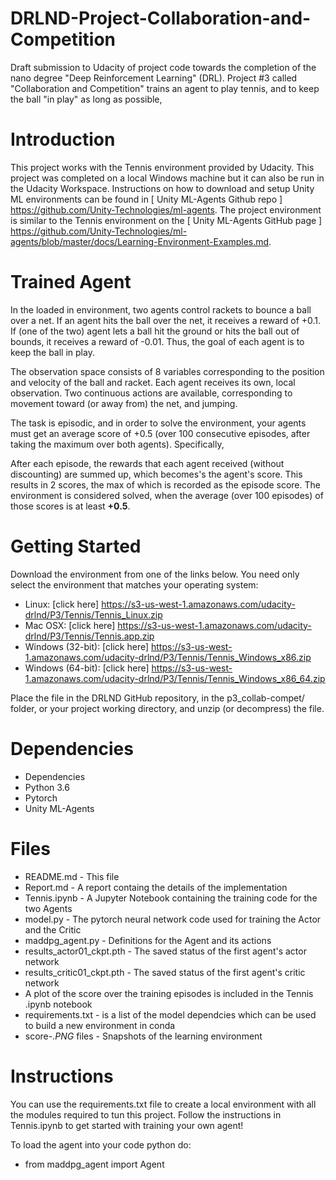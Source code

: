 # DRLND-Project-Collaboration-and-Competition

Draft submission to Udacity of project code towards the completion of the nano degree "Deep Reinforcement Learning" (DRL). Project #3 called "Collaboration and Competition" trains an agent to play tennis,  and to keep the ball "in play" as long as possible,

# Introduction

This project works with the Tennis environment provided by Udacity.  This project was completed on a local Windows machine but it can also be run in the Udacity Workspace. Instructions on how to download and setup Unity ML environments can be found in [ Unity ML-Agents Github repo ] https://github.com/Unity-Technologies/ml-agents. The project environment is similar to the Tennis environment on the [ Unity ML-Agents GitHub page ] https://github.com/Unity-Technologies/ml-agents/blob/master/docs/Learning-Environment-Examples.md.

# Trained Agent

In the loaded in environment, two agents control rackets to bounce a ball over a net. If an agent hits the ball over the net, it receives a reward of +0.1. If (one of the two) agent lets a ball hit the ground or hits the ball out of bounds, it receives a reward of -0.01. Thus, the goal of each agent is to keep the ball in play.

The observation space consists of 8 variables corresponding to the position and velocity of the ball and racket. Each agent receives its own, local observation. Two continuous actions are available, corresponding to movement toward (or away from) the net, and jumping.

The task is episodic, and in order to solve the environment, your agents must get an average score of +0.5 (over 100 consecutive episodes, after taking the maximum over both agents). Specifically,

After each episode, the rewards that each agent received (without discounting) are summed up, which becomes's the agent's score. This results in 2 scores, the max of which is recorded as the episode score.  The environment is considered solved, when the average (over 100 episodes) of those scores is at least **+0.5**.

# Getting Started
Download the environment from one of the links below. You need only select the environment that matches your operating system:

- Linux: [click here] https://s3-us-west-1.amazonaws.com/udacity-drlnd/P3/Tennis/Tennis_Linux.zip
- Mac OSX: [click here] https://s3-us-west-1.amazonaws.com/udacity-drlnd/P3/Tennis/Tennis.app.zip
- Windows (32-bit): [click here] https://s3-us-west-1.amazonaws.com/udacity-drlnd/P3/Tennis/Tennis_Windows_x86.zip
- Windows (64-bit): [click here] https://s3-us-west-1.amazonaws.com/udacity-drlnd/P3/Tennis/Tennis_Windows_x86_64.zip

Place the file in the DRLND GitHub repository, in the p3_collab-compet/ folder, or your project working directory, and unzip (or decompress) the file.

# Dependencies

- Dependencies
- Python 3.6
- Pytorch
- Unity ML-Agents

# Files

- README.md - This file
- Report.md - A report containg the details of the implementation
- Tennis.ipynb - A Jupyter Notebook containing the training code for the two Agents
- model.py - The pytorch neural network code used for training the Actor and the Critic 
- maddpg_agent.py - Definitions for the Agent and its actions
- results_actor01_ckpt.pth - The saved status of the first agent's actor network
- results_critic01_ckpt.pth - The saved status of the first agent's critic network
- A plot of the score over the training episodes is included in the Tennis .ipynb notebook
- requirements.txt - is a list of the model dependcies which can be used to build a new environment in conda
- score-*.PNG* files - Snapshots of the learning environment

# Instructions

You can use the requirements.txt file to create a local environment with all the modules required to tun this project.
Follow the instructions in Tennis.ipynb to get started with training your own agent!

To load the agent into your code python do: 
- from maddpg_agent import Agent


